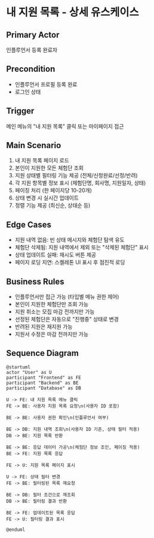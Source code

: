 # 내 지원 목록 - 상세 유스케이스

## Primary Actor
인플루언서 등록 완료자

## Precondition
- 인플루언서 프로필 등록 완료
- 로그인 상태

## Trigger
메인 메뉴의 "내 지원 목록" 클릭 또는 마이페이지 접근

## Main Scenario
1. 내 지원 목록 페이지 로드
2. 본인이 지원한 모든 체험단 조회
3. 지원 상태별 필터링 기능 제공 (전체/신청완료/선정/반려)
4. 각 지원 항목별 정보 표시 (체험단명, 회사명, 지원일자, 상태)
5. 페이징 처리 (한 페이지당 10-20개)
6. 상태 변경 시 실시간 업데이트
7. 정렬 기능 제공 (최신순, 상태순 등)

## Edge Cases
- 지원 내역 없음: 빈 상태 메시지와 체험단 탐색 유도
- 체험단 삭제됨: 지원 내역에서 제외 또는 "삭제된 체험단" 표시
- 상태 업데이트 실패: 재시도 버튼 제공
- 페이지 로딩 지연: 스켈레톤 UI 표시 후 점진적 로딩

## Business Rules
- 인플루언서만 접근 가능 (타입별 메뉴 권한 제어)
- 본인이 지원한 체험단만 조회 가능
- 지원 취소는 모집 마감 전까지만 가능
- 선정된 체험단은 자동으로 "진행중" 상태로 변경
- 반려된 지원은 재지원 가능
- 지원서 수정은 마감 전까지만 가능

## Sequence Diagram
```
@startuml
actor "User" as U
participant "Frontend" as FE
participant "Backend" as BE
participant "Database" as DB

U -> FE: 내 지원 목록 메뉴 클릭
FE -> BE: 사용자 지원 목록 요청\n(사용자 ID 포함)

BE -> BE: 사용자 권한 확인\n(인플루언서 여부)

BE -> DB: 지원 내역 조회\n(사용자 ID 기준, 상태 필터 적용)
DB -> BE: 지원 목록 반환

BE -> BE: 응답 데이터 가공\n(체험단 정보 조인, 페이징 적용)
BE -> FE: 지원 목록 응답

FE -> U: 지원 목록 페이지 표시

U -> FE: 상태 필터 변경
FE -> BE: 필터링된 목록 재요청

BE -> DB: 필터 조건으로 재조회
DB -> BE: 필터링 결과 반환

BE -> FE: 업데이트된 목록 응답
FE -> U: 필터링 결과 표시

@enduml
```
